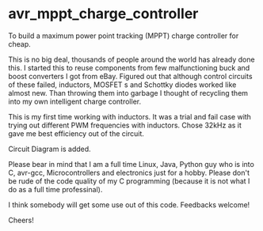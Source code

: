 avr_mppt_charge_controller
==========================

To build a maximum power point tracking (MPPT) charge controller for cheap.

This is no big deal, thousands of people around the world has already done this.
I started this to reuse components from few malfunctioning buck and boost converters I got from eBay.
Figured out that although control circuits of these failed, inductors, MOSFET s and Schottky diodes worked like almost new.
Than throwing them into garbage I thought of recycling them into my own intelligent charge controller.

This is my first time working with inductors. It was a trial and fail case with trying out different PWM frequencies with inductors.
Chose 32kHz as it gave me best efficiency out of the circuit.

Circuit Diagram is added.

Please bear in mind that I am a full time Linux, Java, Python guy who is into C, avr-gcc, Microcontrollers and electronics
just for a hobby. Please don't be rude of the code quality of my C programming (because it is not what I do as a full time professinal).

I think somebody will get some use out of this code. Feedbacks welcome!

Cheers!
